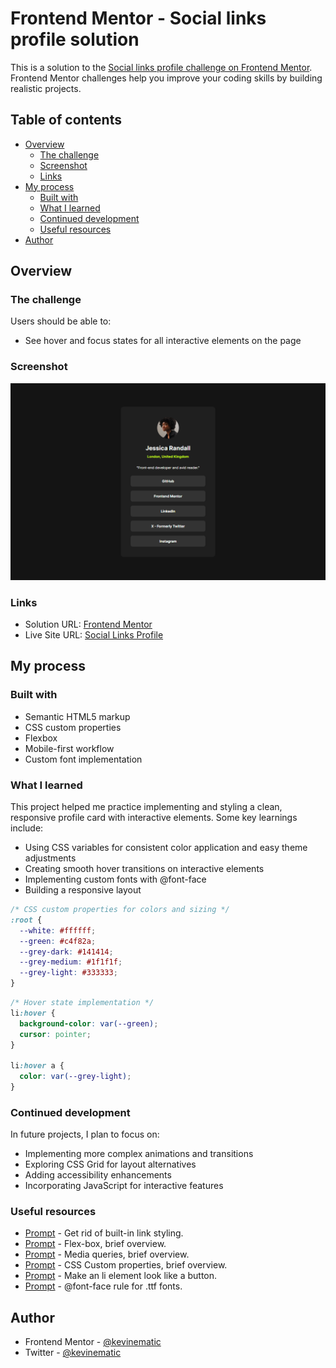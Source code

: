 # Frontend Mentor - Social links profile solution

This is a solution to the [Social links profile challenge on Frontend Mentor](https://www.frontendmentor.io/challenges/social-links-profile-UG32l9m6dQ). Frontend Mentor challenges help you improve your coding skills by building realistic projects.

## Table of contents

- [Overview](#overview)
  - [The challenge](#the-challenge)
  - [Screenshot](#screenshot)
  - [Links](#links)
- [My process](#my-process)
  - [Built with](#built-with)
  - [What I learned](#what-i-learned)
  - [Continued development](#continued-development)
  - [Useful resources](#useful-resources)
- [Author](#author)

## Overview

### The challenge

Users should be able to:

- See hover and focus states for all interactive elements on the page

### Screenshot

![](./social_links_profile.png)

### Links

- Solution URL: [Frontend Mentor](https://www.frontendmentor.io/solutions/social-links-profile-SDvKt4zhQP)
- Live Site URL: [Social Links Profile](https://kevin-social-links-profile.netlify.app/)

## My process

### Built with

- Semantic HTML5 markup
- CSS custom properties
- Flexbox
- Mobile-first workflow
- Custom font implementation

### What I learned

This project helped me practice implementing and styling a clean, responsive profile card with interactive elements. Some key learnings include:

- Using CSS variables for consistent color application and easy theme adjustments
- Creating smooth hover transitions on interactive elements
- Implementing custom fonts with @font-face
- Building a responsive layout

```css
/* CSS custom properties for colors and sizing */
:root {
  --white: #ffffff;
  --green: #c4f82a;
  --grey-dark: #141414;
  --grey-medium: #1f1f1f;
  --grey-light: #333333;
}
```

```css
/* Hover state implementation */
li:hover {
  background-color: var(--green);
  cursor: pointer;
}

li:hover a {
  color: var(--grey-light);
}
```

### Continued development

In future projects, I plan to focus on:

- Implementing more complex animations and transitions
- Exploring CSS Grid for layout alternatives
- Adding accessibility enhancements
- Incorporating JavaScript for interactive features

### Useful resources

- [Prompt](https://chatgpt.com/share/680f2bb7-33c4-8010-b9bd-e85b2a8e1b07) - Get rid of built-in link styling.
- [Prompt](https://chatgpt.com/share/680f2c1b-31ac-8010-9f84-c30426f0f131) - Flex-box, brief overview.
- [Prompt](https://chatgpt.com/share/680f2c91-62ec-8010-9c59-c0acf4d8180e) - Media queries, brief overview.
- [Prompt](https://claude.ai/share/4b5ddd20-a430-4d03-9e92-4143ffdf0377) - CSS Custom properties, brief overview.
- [Prompt](https://chatgpt.com/share/680f2d80-f2ec-8010-8034-d8d9782492be) - Make an li element look like a button.
- [Prompt](https://chatgpt.com/share/67fcbfc8-c468-8010-8f3a-7d3fbfa33755) - @font-face rule for .ttf fonts.

## Author

- Frontend Mentor - [@kevinematic](https://www.frontendmentor.io/profile/kevinematic)
- Twitter - [@kevinematic](https://www.twitter.com/kevinematic)
